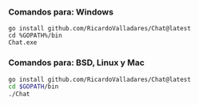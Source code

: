 
### Comandos para: Windows
```batch
go install github.com/RicardoValladares/Chat@latest
cd %GOPATH%/bin
Chat.exe
```

### Comandos para: BSD, Linux y Mac
```bash
go install github.com/RicardoValladares/Chat@latest
cd $GOPATH/bin
./Chat
```
